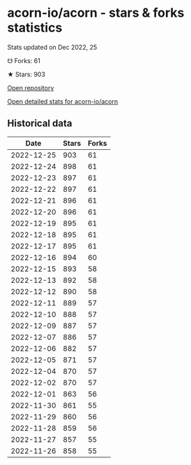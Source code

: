 # acorn-io/acorn - stars & forks statistics

Stats updated on Dec 2022, 25

☋ Forks: 61

★ Stars: 903

[Open repository](https://github.com/acorn-io/acorn)

[Open detailed stats for acorn-io/acorn](https://reviewgithub.com/rep/acorn-io/acorn)

## Historical data
| Date | Stars | Forks |
|------|-------|-------|
| 2022-12-25 | 903 | 61 | 
| 2022-12-24 | 898 | 61 | 
| 2022-12-23 | 897 | 61 | 
| 2022-12-22 | 897 | 61 | 
| 2022-12-21 | 896 | 61 | 
| 2022-12-20 | 896 | 61 | 
| 2022-12-19 | 895 | 61 | 
| 2022-12-18 | 895 | 61 | 
| 2022-12-17 | 895 | 61 | 
| 2022-12-16 | 894 | 60 | 
| 2022-12-15 | 893 | 58 | 
| 2022-12-13 | 892 | 58 | 
| 2022-12-12 | 890 | 58 | 
| 2022-12-11 | 889 | 57 | 
| 2022-12-10 | 888 | 57 | 
| 2022-12-09 | 887 | 57 | 
| 2022-12-07 | 886 | 57 | 
| 2022-12-06 | 882 | 57 | 
| 2022-12-05 | 871 | 57 | 
| 2022-12-04 | 870 | 57 | 
| 2022-12-02 | 870 | 57 | 
| 2022-12-01 | 863 | 56 | 
| 2022-11-30 | 861 | 55 | 
| 2022-11-29 | 860 | 56 | 
| 2022-11-28 | 859 | 56 | 
| 2022-11-27 | 857 | 55 | 
| 2022-11-26 | 858 | 55 | 

